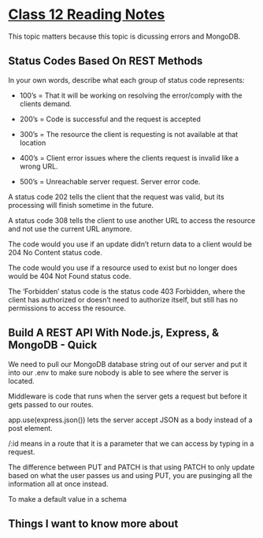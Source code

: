# [Class 12 Reading Notes](https://github.com/snur206/reading-notes/blob/main/301/class12notes.md)

This topic matters because this topic is dicussing errors and MongoDB.

## Status Codes Based On REST Methods

In your own words, describe what each group of status code represents:

- 100’s = That it will be working on resolving the error/comply with the clients demand.

- 200’s = Code is successful and the request is accepted

- 300’s = The resource the client is requesting is not available at that location

- 400’s = Client error issues where the clients request is invalid like a wrong URL.

- 500’s = Unreachable server request. Server error code.

A status code 202 tells the client that the request was valid, but its processing will finish sometime in the future.

A status code 308 tells the client to use another URL to access the resource and not use the current URL anymore. 

The code would you use if an update didn’t return data to a client would be 204 No Content status code.

The code would you use if a resource used to exist but no longer does would be 404 Not Found status code.

 The ‘Forbidden’ status code is the status code 403 Forbidden, where the client has authorized or doesn’t need to authorize itself, but still has no permissions to access the resource.

## Build A REST API With Node.js, Express, & MongoDB - Quick

We need to pull our MongoDB database string out of our server and put it into our .env to make sure nobody is able to see where the server is located.

Middleware is code that runs when the server gets a request but before it gets passed to our routes.

app.use(express.json()) lets the server accept JSON as a body instead of a post element.

/:id means in a route that it is a parameter that we can access by typing in a request. 

The difference between PUT and PATCH is that using PATCH to only update based on what the user passes us and using PUT, you are pusinging all the information all at once instead.

To make a default value in a schema






## Things I want to know more about

